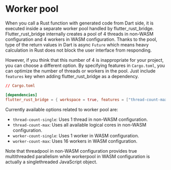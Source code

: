 # Worker pool

When you call a Rust function with generated code from Dart side, it is executed inside a separate worker pool handled by flutter_rust_bridge. Flutter_rust_bridge internally creates a pool of 4 threads in non-WASM configuration and 4 workers in WASM configuration. Thanks to the pool, type of the return values in Dart is async `Future` which means heavy calculation in Rust does not block the user interface from responding.

However, if you think that this number of 4 is inappropriate for your project, you can choose a different option. By specifying features in `Cargo.toml`, you can optimize the number of threads or workers in the pool. Just include `features` key when adding flutter_rust_bridge as a dependency.

```toml
// Cargo.toml

[dependencies]
flutter_rust_bridge = { workspace = true, features = ["thread-count-max"] }
```

Currently available options related to worker pool are:

- `thread-count-single`: Uses 1 thread in non-WASM configuration.
- `thread-count-max`: Uses all available logical cores in non-WASM configuration.
- `worker-count-single`: Uses 1 worker in WASM configuration.
- `worker-count-max`: Uses 16 workers in WASM configuration.

Note that threadpool in non-WASM configuration provides true multithreaded parallelism while workerpool in WASM configuration is actually a singlethreaded JavaScript object.

